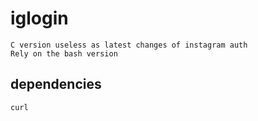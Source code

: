 # iglogin
```
C version useless as latest changes of instagram auth
Rely on the bash version
```
## dependencies
```
curl
```
